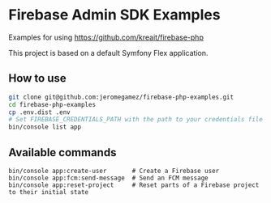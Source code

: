 # Firebase Admin SDK Examples

Examples for using https://github.com/kreait/firebase-php

This project is based on a default Symfony Flex application.

## How to use

```bash
git clone git@github.com:jeromegamez/firebase-php-examples.git
cd firebase-php-examples
cp .env.dist .env
# Set FIREBASE_CREDENTIALS_PATH with the path to your credentials file
bin/console list app
```

## Available commands

```
bin/console app:create-user       # Create a Firebase user
bin/console app:fcm:send-message  # Send an FCM message
bin/console app:reset-project     # Reset parts of a Firebase project to their initial state
```
